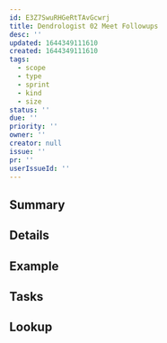 ```yaml
---
id: E3Z7SwuRHGeRtTAvGcwrj
title: Dendrologist 02 Meet Followups
desc: ''
updated: 1644349111610
created: 1644349111610
tags:
  - scope
  - type
  - sprint
  - kind
  - size
status: ''
due: ''
priority: ''
owner: ''
creator: null
issue: ''
pr: ''
userIssueId: ''
---
```


## Summary

## Details

## Example

## Tasks

## Lookup
